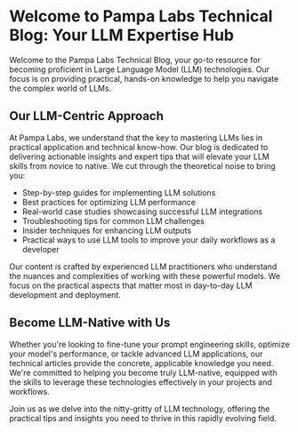 # Welcome to Pampa Labs Technical Blog: Your LLM Expertise Hub

Welcome to the Pampa Labs Technical Blog, your go-to resource for becoming proficient in Large Language Model (LLM) technologies. Our focus is on providing practical, hands-on knowledge to help you navigate the complex world of LLMs.

## Our LLM-Centric Approach

At Pampa Labs, we understand that the key to mastering LLMs lies in practical application and technical know-how. Our blog is dedicated to delivering actionable insights and expert tips that will elevate your LLM skills from novice to native. We cut through the theoretical noise to bring you:

- Step-by-step guides for implementing LLM solutions
- Best practices for optimizing LLM performance
- Real-world case studies showcasing successful LLM integrations
- Troubleshooting tips for common LLM challenges
- Insider techniques for enhancing LLM outputs
- Practical ways to use LLM tools to improve your daily workflows as a developer

Our content is crafted by experienced LLM practitioners who understand the nuances and complexities of working with these powerful models. We focus on the practical aspects that matter most in day-to-day LLM development and deployment.

## Become LLM-Native with Us

Whether you're looking to fine-tune your prompt engineering skills, optimize your model's performance, or tackle advanced LLM applications, our technical articles provide the concrete, applicable knowledge you need. We're committed to helping you become truly LLM-native, equipped with the skills to leverage these technologies effectively in your projects and workflows.

Join us as we delve into the nitty-gritty of LLM technology, offering the practical tips and insights you need to thrive in this rapidly evolving field.
